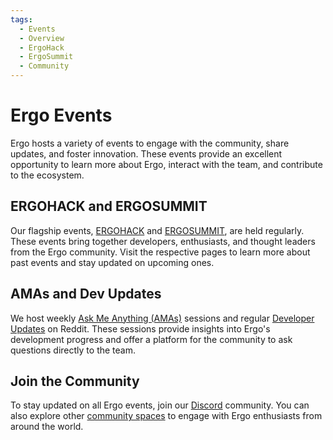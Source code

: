```yaml
---
tags:
  - Events
  - Overview
  - ErgoHack
  - ErgoSummit
  - Community
---
```


# Ergo Events

Ergo hosts a variety of events to engage with the community, share updates, and foster innovation. These events provide an excellent opportunity to learn more about Ergo, interact with the team, and contribute to the ecosystem.

## ERGOHACK and ERGOSUMMIT

Our flagship events, [ERGOHACK](ergohack.md) and [ERGOSUMMIT](ergosummit.md), are held regularly. These events bring together developers, enthusiasts, and thought leaders from the Ergo community. Visit the respective pages to learn more about past events and stay updated on upcoming ones.

## AMAs and Dev Updates

We host weekly [Ask Me Anything (AMAs)](https://www.reddit.com/r/ergonauts/search?q=flair%3AAMA&restrict_sr=on&sort=relevance&t=all) sessions and regular [Developer Updates](https://www.reddit.com/r/ergonauts/search?sort=new&restrict_sr=on&q=flair%3AWEEKLY-DEV) on Reddit. These sessions provide insights into Ergo's development progress and offer a platform for the community to ask questions directly to the team.

## Join the Community

To stay updated on all Ergo events, join our [Discord](https://discord.gg/PFYugUgg28) community. You can also explore other [community spaces](https://ergoplatform.org/en/community/) to engage with Ergo enthusiasts from around the world.
